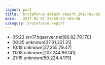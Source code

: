 ```yaml
---
layout: post
title:  bruteforce attack report 2017-02-02
date:   2017-02-02 23:59:59 +09:00
category: bruteforce report
---
```


* 05:23 srv17.hqserver.net[80.82.78.170]
* 06:35 unknown[37.61.221.31]
* 10:18 unknown[27.255.79.47]
* 11:08 unknown[207.244.96.141]
* 21:15 unknown[50.224.4.179]
